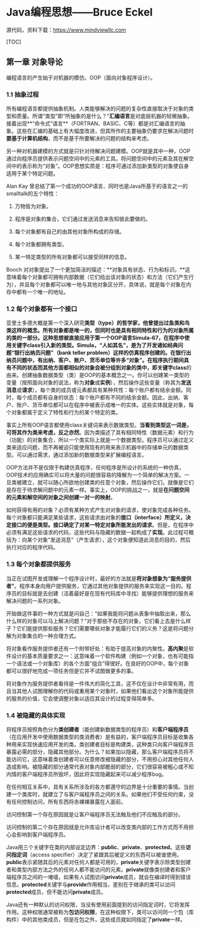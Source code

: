# Java编程思想——Bruce Eckel

源代码，资料下载：https://www.mindviewllc.com

[TOC]

## 第一章 对象导论

编程语言的产生始于对机器的模仿。OOP（面向对象程序设计）。

### 1.1 抽象过程

所有编程语言都提供抽象机制。人类能够解决的问题的复杂性直接取决于对象的类型和质量。所谓“类型”即“所抽象的是什么？”**汇编语言**是对底层机器的轻微抽象。接着出现**“命令式”语言**（FORTRAN、BASIC、C等）都是对汇编语言的抽象。这些在汇编的基础上有大幅度改进，但其所作的主要抽象仍要求在解决问题时**要基于计算机结构**，而不是基于所要解决的问题的结构来考虑。

另一种对机器建模的方式就是只针对待解决问题建模。OOP就是其中一种，OOP通过向程序员提供表示问题空间中的元素的工具。将问题空间中的元素及其在解空间中的表示称为“对象”。OOP思想实质是：程序可通过添加新类型的对象使自身适用于某个特定问题。

Alan Kay 曾总结了第一个成功的OOP语言、同时也是Java所基于的语言之一的smalltalk的五个特性：

1. 万物皆为对象。

2. 程序是对象的集合，它们通过发送消息来告知彼此要做的。

3. 每个对象都有自己的由其他对象所构成的存储。

4. 每个对象都拥有类型。
5. 某一特定类型的所有对象都可以接受同样的信息。

Booch 对对象提出了一个更加简洁的描述：**对象具有状态、行为和标识。**这意味着每个对象都可拥有内部数据（它们给出该对象的状态）和方法（它们产生行为），并且每个对象都可以唯一地与其他对象区分开，具体说，就是每个对象在内存中都有一个唯一的地址。

### 1.2 每个对象都有一个接口

亚里士多德大概是第一个深入研究**类型（type）**的哲学家，他曾提出过鱼类和鸟类这样的概念。**所有对象都是唯一的，但同时也是具有相同特性和行为的对象所属的类的一部分。**这种思想被直接应用于第一个OOP语言Simula-67，在程序中使用关键字**class**引入新的类型。Simula，“人如其名”，是为了开发诸如经典问题“银行出纳员问题”（bank teller problem）这样的仿真程序创建的。在银行出纳员问题中，有出纳、客户、账户、货币单位等许多“对象”。在程序执行期间具有不同的状态而其他方面都相似的对象会被分组到对象的类中，即关键字**class**的由来。创建抽象数据类型（类）是OOP的基本概念之一。你可以创建某一类型的变量（按照面向对象的说法，称为**对象**或**实例**），然后操作这些变量（称其为**发送消息**或**请求**）。每个类的成员或元素都具有某种共性：每个账户都有结余金额。同时，每个成员都有自身的状态：每个账户都有不同的结余金额。因此，出纳、客户、账户、货币单位都可以在程序中被表示成唯一的实体。这些实体就是对象，每个对象都属于定义了特性和行为的某个特定的类。

事实上所有OOP语言都使用class关键词来表示数据类型。**当看到类型这一词是，可将其作为类来考虑，反之亦然**。因为类描述了具有相同特性（数据元素）和行为（功能）的对象集合，所以一个类实际上就是一个数据类型。程序员可以通过定义类来适应问题，而不再被迫只能使用现有的用来表示机器中的存储单元的数据类型。可以通过需求，通过添加新的数据类型来扩展编程语言。

OOP方法并不是仅限于构建仿真程序，任何程序是所设计的系统的一种仿真，OOP技术的应用确实可以将大量的问题很容易的降解为一个简单的解决方案。一旦类被建立，就可以随心所欲地创建类的任意个对象，然后操作它们，就像是它们是存在于待求解问题中的元素一样。事实上，OOP的挑战之一，就是**在问题空间的元素和解空间的对象之间创建一对一的映射**。

如何获得有用的对象？必须有某种方式产生对对象的请求，使对象完成各种任务。每个对象都只能满足某些请求，这些请求由对象的**接口（interface）**所定义，决定接口的便是类型。接口确定了对某一特定对象所能发出的**请求**。但是，在程序中必须有满足这些请求的代码，这些代码与隐藏的数据一起构成了**实现**。此过程可概括为：向某个对象“发送消息”（产生请求），这个对象便知道此消息的目的，然后执行对应的程序代码。

### 1.3 每个对象都提供服务

当正在试图开发或理解一个程序设计时，最好的方法就是**将对象想象为“服务提供者”**。程序本身向用户提供服务，它通过其他对象提供的服务来实现这一目的。程序员的目标就是去创建（活着最好是在现有代码库中寻找）能够提供理想的服务来解决问题的一系列对象。

开始做这件事的一种方式就是问自己：“如果我能将问题从表象中抽取出来，那么什么样的对象可以马上解决问题？”对于那些不存在的对象，它们看上去是什么样子？它们能提供那些服务？它们需要哪些对象才能履行它们的义务？这是将问题分解为对象集合的一种合理方式。

将对象看作服务提供者还有一个附带好处：有助于提高对象的内聚性。**高内聚**是软件设计的基本质量要求之一：这意味着一个软件构建（例如一个对象，也有可能指一个语法或一个对象库）的各个方面“组合”得很好。在良好的OOP中，每个对象都可以很好地完成一项任务但是它并不试图做更多的事。

将对象作为服务提供者看待是一件伟大的简化工具，这不仅在设计中非常有用，而且当其他人试图理解你的代码或重用某个对象时，如果他们看出这个对象所能提供的服务的价值，它会使调整对象以适应其设计的过程变得简单多。

### 1.4 被隐藏的具体实现

将程序员按照角色分为**类创建者**（能创建新数据类型的程序员）和**客户端程序员**（在应用开发中使用数据类型的类消费者）是有益的，客户端程序员目标是收集各种用来实现快速应用开发的类。类创建者目标是构建类，这种类只向客户端程序员暴露必需的部分，隐藏其他部分。为什么？如果加以隐藏，那么客户端程序员将不能访问它，这意味着类创建者可以任意修改被隐藏的部分，不用担心对其他任何人造成影响。被隐藏的部分通常代表对象内部脆弱的部分，它们很容易被粗心或不知内情的客户端程序员所毁坏，因此将实现隐藏起来可以减少程序bug。

在任何相互关系中，具有关系所涉及的各方都遵守的边界是十分重要的事情。当创建一个类库时，就建立了与客户端程序员之间的关系。如果他们不受任何约束，没有任何控制访问，所有东西将赤裸裸暴露在人面前。

访问控制第一个存在原因就是让客户端程序员无法触及他们不应触及的部分。

访问控制的第二个存在原因就是允许库设计者可以改变类内部的工作方式而不用担心会影响到客户端程序员。

Java用三个关键字在类的内部设定边界：**public**、**private**、**protected**。这些**访问指定词**（access specifier）决定了紧跟其后被定义的东西可以被谁使用。**public**表示紧随其后的元素对任何人都是可用的，**private**关键字表示除类型创建者和类型内部方法之外的任何人都不能访问的元素。**private**就像类创建者和客户端程序员之间的一堵墙，如果有人试图访问**private**成员，就会在编译时得到错误信息。**protected**关键字与**provide**作用相当，差别在于继承的类可以访问**protected**成员，但不能访问**private**成员。

Java还有一种默认的访问权限，当没有使用前面提到的访问指定词时，它将发挥作用。这种权限通常被称为**包访问权限**，在这种权限下，类可以访问同一个包（库构件）中的其他类成员，但是在包之外，这些成员就如同指定了**private**一样。